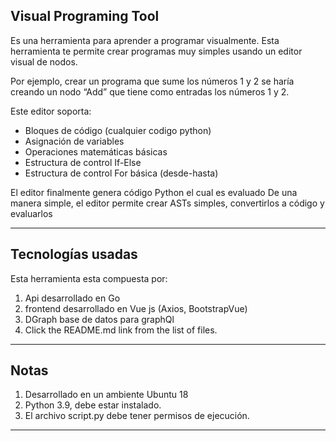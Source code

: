 
## Visual Programing Tool

Es una herramienta para aprender a programar visualmente. Esta herramienta te permite crear programas muy simples usando un editor visual de nodos.

Por ejemplo, crear un programa que sume los números 1 y 2 se haría creando un nodo “Add” que tiene como entradas los números 1 y 2.

Este editor soporta:
- Bloques de código (cualquier codigo python)
- Asignación de variables
- Operaciones matemáticas básicas
- Estructura de control If-Else
- Estructura de control For básica (desde-hasta)

El editor finalmente genera código Python el cual es evaluado
De una manera simple, el editor permite crear ASTs simples, convertirlos a código y
evaluarlos

---

## Tecnologías usadas

Esta herramienta esta compuesta por:

1. Api desarrollado en Go
2. frontend desarrollado en Vue js (Axios, BootstrapVue)
3. DGraph base de datos para graphQl
4. Click the README.md link from the list of files.

---

## Notas

1. Desarrollado en un ambiente Ubuntu 18
2. Python 3.9, debe estar instalado.
3. El archivo script.py debe tener permisos de ejecución.


---
